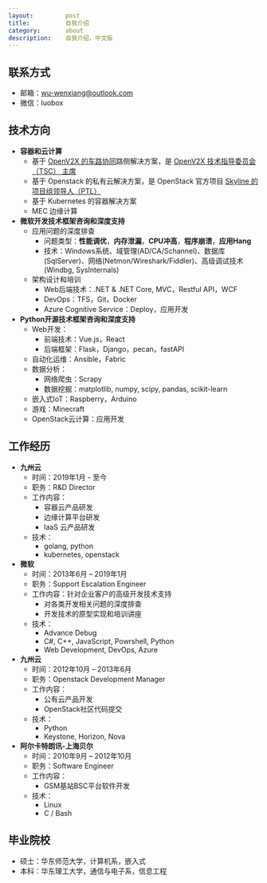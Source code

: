 ```yaml
---
layout:         post
title:          自我介绍
category:       about
description:    自我介绍，中文版
---
```


## 联系方式

- 邮箱：wu-wenxiang@outlook.com
- 微信：luobox

## 技术方向

- **容器和云计算**
	- 基于 [OpenV2X 的车路协同](https://openv2x.org/)路侧解决方案，是 [OpenV2X 技术指导委员会（TSC） 主席](https://github.com/open-v2x/governance/blob/master/reference/members.yaml#L1-L5)
	- 基于 Openstack 的私有云解决方案，是 OpenStack 官方项目 [Skyline 的项目组领导人（PTL）](https://governance.openstack.org/tc/reference/projects/skyline.html)
	- 基于 Kubernetes 的容器解决方案
	- MEC 边缘计算
- **微软开发技术框架咨询和深度支持**
	- 应用问题的深度排查
		- 问题类型：**性能调优**，**内存泄漏**，**CPU冲高**，**程序崩溃**，**应用Hang**
		- 技术：Windows系统、域管理(AD/CA/Schannel)、数据库(SqlServer)、网络(Netmon/Wireshark/Fiddler)、高级调试技术(Windbg, SysInternals)
	- 架构设计和培训
		- Web后端技术：.NET & .NET Core, MVC，Restful API，WCF
		- DevOps：TFS，Git，Docker
		- Azure Cognitive Service：Deploy，应用开发
- **Python开源技术框架咨询和深度支持**
	- Web开发：
		- 前端技术：Vue.js，React
		- 后端框架：Flask，Django，pecan，fastAPI
	- 自动化运维：Ansible，Fabric
	- 数据分析：
		- 网络爬虫：Scrapy
		- 数据挖掘：matplotlib, numpy, scipy, pandas, scikit-learn
	- 嵌入式IoT：Raspberry，Arduino
	- 游戏：Minecraft
	- OpenStack云计算：应用开发
	
## 工作经历

- **九州云**
	- 时间：2019年1月 - 至今
	- 职务：R&D Director
	- 工作内容：
		- 容器云产品研发
		- 边缘计算平台研发
		- IaaS 云产品研发
	- 技术：
		- golang, python
		- kubernetes, openstack
- **微软** 
	- 时间：2013年6月 – 2019年1月
	- 职务：Support Escalation Engineer
	- 工作内容：针对企业客户的高级开发技术支持
		- 对各类开发相关问题的深度排查
		- 开发技术的原型实现和培训讲座
	- 技术：
		- Advance Debug
		- C#, C++, JavaScript, Powrshell, Python
		- Web Development, DevOps, Azure
- **九州云**
	- 时间：2012年10月 – 2013年6月
	- 职务：Openstack Development Manager
	- 工作内容：
		- 公有云产品开发
		- OpenStack社区代码提交
	- 技术：
		- Python
		- Keystone, Horizon, Nova
- **阿尔卡特朗讯-上海贝尔**
	- 时间：2010年9月 – 2012年10月
	- 职务：Software Engineer
	- 工作内容：
		- GSM基站BSC平台软件开发
	- 技术：
		- Linux
		- C / Bash

## 毕业院校

- 硕士：华东师范大学，计算机系，嵌入式
- 本科：华东理工大学，通信与电子系，信息工程